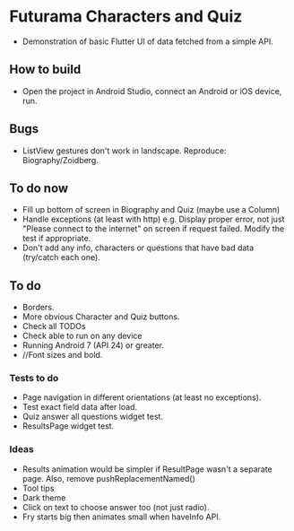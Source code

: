 # Futurama Characters and Quiz

- Demonstration of basic Flutter UI of data fetched from a simple API.

## How to build

- Open the project in Android Studio, connect an Android or iOS device, run.

## Bugs

- ListView gestures don't work in landscape. Reproduce: Biography/Zoidberg.


## To do now

- Fill up bottom of screen in Biography and Quiz (maybe use a Column)
- Handle exceptions (at least with http) e.g. Display proper error, not just "Please connect to the
  internet" on screen if request failed. Modify the test if appropriate.
- Don't add any info, characters or questions that have bad data (try/catch each one).

## To do

- Borders.
- More obvious Character and Quiz buttons.
- Check all TODOs
- Check able to run on any device
- Running Android 7 (API 24) or greater.
- //Font sizes and bold.

### Tests to do

- Page navigation in different orientations (at least no exceptions).
- Test exact field data after load.
- Quiz answer all questions widget test.
- ResultsPage widget test.

### Ideas

- Results animation would be simpler if ResultPage wasn't a separate page. Also, remove
  pushReplacementNamed()
- Tool tips
- Dark theme
- Click on text to choose answer too (not just radio).
- Fry starts big then animates small when haveInfo API.
